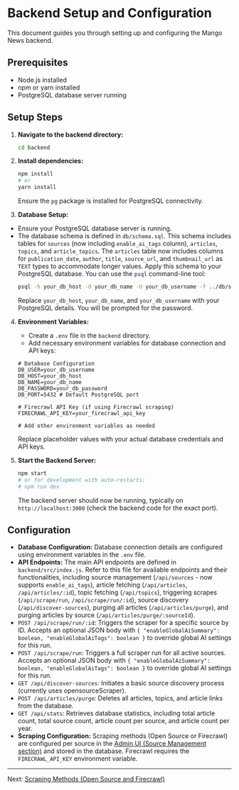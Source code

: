 # Backend Setup and Configuration

This document guides you through setting up and configuring the Mango News backend.

## Prerequisites

- Node.js installed
- npm or yarn installed
- PostgreSQL database server running

## Setup Steps

1.  **Navigate to the backend directory:**
    ```bash
    cd backend
    ```

2.  **Install dependencies:**
    ```bash
    npm install
    # or
    yarn install
    ```
    Ensure the `pg` package is installed for PostgreSQL connectivity.

3.  **Database Setup:**
- Ensure your PostgreSQL database server is running.
- The database schema is defined in `db/schema.sql`. This schema includes tables for `sources` (now including `enable_ai_tags` column), `articles`, `topics`, and `article_topics`. The `articles` table now includes columns for `publication_date`, `author`, `title`, `source_url`, and `thumbnail_url` as `TEXT` types to accommodate longer values. Apply this schema to your PostgreSQL database. You can use the `psql` command-line tool:
  ```bash
  psql -h your_db_host -d your_db_name -U your_db_username -f ../db/schema.sql
  ```
  Replace `your_db_host`, `your_db_name`, and `your_db_username` with your PostgreSQL details. You will be prompted for the password.

4.  **Environment Variables:**
    - Create a `.env` file in the `backend` directory.
    - Add necessary environment variables for database connection and API keys:
    ```dotenv
    # Database Configuration
    DB_USER=your_db_username
    DB_HOST=your_db_host
    DB_NAME=your_db_name
    DB_PASSWORD=your_db_password
    DB_PORT=5432 # Default PostgreSQL port

    # Firecrawl API Key (if using Firecrawl scraping)
    FIRECRAWL_API_KEY=your_firecrawl_api_key

    # Add other environment variables as needed
    ```
    Replace placeholder values with your actual database credentials and API keys.

5.  **Start the Backend Server:**
    ```bash
    npm start
    # or for development with auto-restarts:
    # npm run dev
    ```
    The backend server should now be running, typically on `http://localhost:3000` (check the backend code for the exact port).

## Configuration

- **Database Configuration:** Database connection details are configured using environment variables in the `.env` file.
- **API Endpoints:** The main API endpoints are defined in `backend/src/index.js`. Refer to this file for available endpoints and their functionalities, including source management (`/api/sources` - now supports `enable_ai_tags`), article fetching (`/api/articles`, `/api/articles/:id`), topic fetching (`/api/topics`), triggering scrapes (`/api/scrape/run`, `/api/scrape/run/:id`), source discovery (`/api/discover-sources`), purging all articles (`/api/articles/purge`), and purging articles by source (`/api/articles/purge/:sourceId`).
-   `POST /api/scrape/run/:id`: Triggers the scraper for a specific source by ID. Accepts an optional JSON body with `{ "enableGlobalAiSummary": boolean, "enableGlobalAiTags": boolean }` to override global AI settings for this run.
-   `POST /api/scrape/run`: Triggers a full scraper run for all active sources. Accepts an optional JSON body with `{ "enableGlobalAiSummary": boolean, "enableGlobalAiTags": boolean }` to override global AI settings for this run.
-   `GET /api/discover-sources`: Initiates a basic source discovery process (currently uses opensourceScraper).
-   `POST /api/articles/purge`: Deletes all articles, topics, and article links from the database.
-   `GET /api/stats`: Retrieves database statistics, including total article count, total source count, article count per source, and article count per year.
- **Scraping Configuration:** Scraping methods (Open Source or Firecrawl) are configured per source in the [Admin UI (Source Management section)](admin-ui.md#source-management) and stored in the database. Firecrawl requires the `FIRECRAWL_API_KEY` environment variable.

---

Next: [Scraping Methods (Open Source and Firecrawl)](scraping-methods.md)

